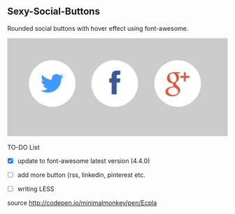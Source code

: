 ## Sexy-Social-Buttons
Rounded social buttons with hover effect using font-awesome. 

![](https://github.com/carbonjha/Sexy-Social-Buttons/blob/master/screenshot/button.png)

TO-DO List 
- [x] update to font-awesome latest version (4.4.0)
- [ ] add more button (rss, linkedin, pinterest etc.
- [ ] writing LESS


source http://codepen.io/minimalmonkey/pen/Ecpla
